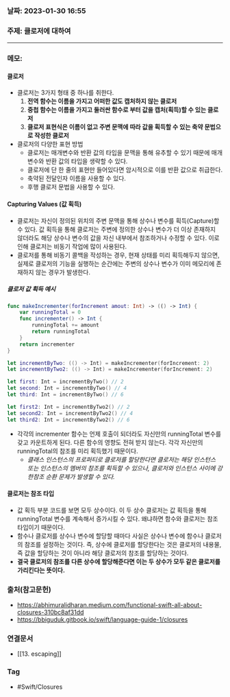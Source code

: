 ### 날짜: 2023-01-30 16:55

### 주제:  클로저에 대하여
---
### 메모: 
#### 클로저
- 클로저는 3가지 형태 중 하나를 취한다. 
	1. **전역 함수는 이름을 가지고 어떠한 값도 캡처하지 않는 클로저** 
	2. **중첩 함수는 이름을 가지고 둘러싼 함수로 부터 값을 캡처(획득)할 수 있는 클로저**
	3. **클로저 표현식은 이름이 없고 주변 문맥에 따라 값을 획득할 수 있는 축약 문법으로 작성한 클로저**
- 클로저의 다양한 표현 방법
	- 클로저는 매개변수와 반환 값의 타입을 문맥을 통해 유추할 수 있기 때문에 매개변수와 반환 값의 타입을 생략할 수 있다. 
	- 클로저에 단 한 줄의 표현만 들어있다면 암시적으로 이를 반환 값으로 취급한다. 
	- 축약된 전달인자 이름을 사용할 수 있다. 
	- 후행 클로저 문법을 사용할 수 있다. 
#### Capturing Values (값 획득)
- 클로저는 자신이 정의된 위치의 주변 문맥을 통해 상수나 변수를 획득(Capture)할 수 있다. 값 획득을 통해 클로저는 주변에 정의한 상수나 변수가 더 이상 존재하지 않더라도 해당 상수나 변수의 값을 자신 내부에서 참조하거나 수정할 수 있다. 이로인해 클로저는 비동기 작업에 많이 사용된다. 
- 클로저를 통해 비동기 콜백을 작성하는 경우, 현재 상태를 미리 획득해두지 않으면, 실제로 클로저의 기능을 실행하는 순간에는 주변의 상수나 변수가 이미 메모리에 존재하지 않는 경우가 발생한다. 
##### 클로저 값 획득 예시 
~~~ swift 
func makeIncrementer(forIncrement amout: Int) -> (() -> Int) { 
	var runningTotal = 0 
	func incrementer() -> Int { 
		runningTotal += amount 
		return runningTotal
	}
	return incrementer
}

let incrementByTwo: (() -> Int) = makeIncrementer(forIncrement: 2)
let incrementByTwo2: (() -> Int) = makeIncrementer(forIncrement: 2)

let first: Int = incrementByTwo() // 2
let second: Int = incrementByTwo() // 4 
let third: Int = incrementByTwo() // 6

let first2: Int = incrementByTwo2() // 2
let second2: Int = incrementByTwo2() // 4 
let third2: Int = incrementByTwo2() // 6
~~~
- 각각의 incrementer 함수는 언제 호출이 되더라도 자신만의 runningTotal 변수를 갖고 카운트하게 된다. 다른 함수의 영향도 전혀 받지 않는다. 각각 자신만의 runningTotal의 참조를 미리 획득했기 때문이다.
	- *클래스 인스턴스의 프로퍼티로 클로저를 할당한다면 클로저는 해당 인스턴스 또는 인스턴스의 멤버의 참조를 획득할 수 있으나, 클로저와 인스턴스 사이에 강한참조 순환 문제가 발생할 수 있다.* 
#### 클로저는 참조 타입 
- 값 획득 부분 코드를 보면 모두 상수이다. 이 두 상수 클로저는 값 획득을 통해 runningTotal 변수를 계속해서 증가시킬 수 있다. 왜냐하면 함수와 클로저는 참조 타입이기 때문이다. 
- 함수나 클로저를 상수나 변수에 할당할 때마다 사실은 상수나 변수에 함수나 클로저의 참조를 설정하는 것이다. 즉, 상수에 클로저를 할당한다는 것은 클로저의 내용물, 즉 값을 할당하는 것이 아니라 해당 클로저의 참조를 할당하는 것이다.
- **결국 클로저의 참조를 다른 상수에 할당해준다면 이는 두 상수가 모두 같은 클로저를 가리킨다는 뜻이다.** 

### 출처(참고문헌) 
- https://abhimuralidharan.medium.com/functional-swift-all-about-closures-310bc8af31dd
- https://bbiguduk.gitbook.io/swift/language-guide-1/closures

### 연결문서 
- [[13. escaping]]

### Tag
- #Swift/Closures 